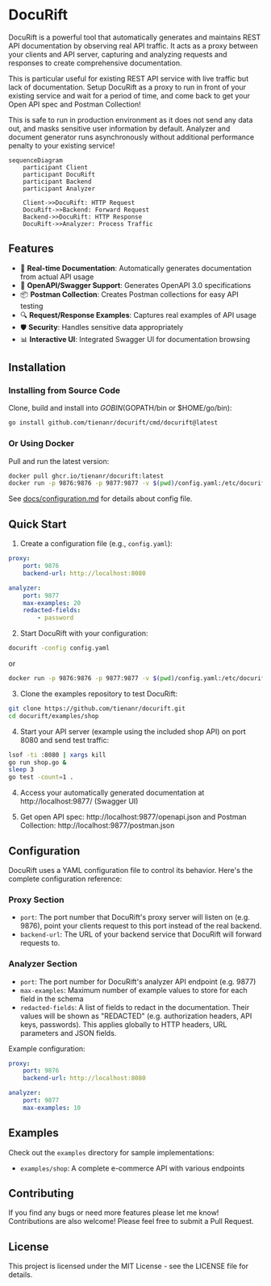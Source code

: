 # DocuRift

DocuRift is a powerful tool that automatically generates and maintains REST API documentation by observing real API traffic. It acts as a proxy between your clients and API server, capturing and analyzing requests and responses to create comprehensive documentation.

This is particular useful for existing REST API service with live traffic but lack of documentation. Setup DocuRift as a proxy to run in front of your existing service and wait for a period of time, and come back to get your Open API spec and Postman Collection! 

This is safe to run in production environment as it does not send any data out, and masks sensitive user information by default. Analyzer and document generator runs asynchronously without additional performance penalty to your existing service!

```mermaid
sequenceDiagram
    participant Client
    participant DocuRift
    participant Backend
    participant Analyzer
    
    Client->>DocuRift: HTTP Request
    DocuRift->>Backend: Forward Request
    Backend->>DocuRift: HTTP Response
    DocuRift->>Analyzer: Process Traffic
```

## Features

- 🔄 **Real-time Documentation**: Automatically generates documentation from actual API usage
- 📝 **OpenAPI/Swagger Support**: Generates OpenAPI 3.0 specifications
- 📦 **Postman Collection**: Creates Postman collections for easy API testing
- 🔍 **Request/Response Examples**: Captures real examples of API usage
- 🛡️ **Security**: Handles sensitive data appropriately
- 📊 **Interactive UI**: Integrated Swagger UI for documentation browsing

## Installation

### Installing from Source Code

Clone, build and install into $GOBIN ($GOPATH/bin or $HOME/go/bin):

```bash
go install github.com/tienanr/docurift/cmd/docurift@latest
```

### Or Using Docker

Pull and run the latest version:

```bash
docker pull ghcr.io/tienanr/docurift:latest
docker run -p 9876:9876 -p 9877:9877 -v $(pwd)/config.yaml:/etc/docurift/config.yaml ghcr.io/tienanr/docurift:latest
```

See [docs/configuration.md](docs/configuration.md) for details about config file.

## Quick Start

1. Create a configuration file (e.g., `config.yaml`):
```yaml
proxy:
    port: 9876
    backend-url: http://localhost:8080

analyzer:
    port: 9877
    max-examples: 20
    redacted-fields:
        - password
```

2. Start DocuRift with your configuration:
```bash
docurift -config config.yaml
```
or
```bash
docker run -p 9876:9876 -p 9877:9877 -v $(pwd)/config.yaml:/etc/docurift/config.yaml ghcr.io/tienanr/docurift:latest
```

3. Clone the examples repository to test DocuRift:
```bash
git clone https://github.com/tienanr/docurift.git 
cd docurift/examples/shop
```

4. Start your API server (example using the included shop API) on port 8080 and send test traffic:
```bash
lsof -ti :8080 | xargs kill
go run shop.go &
sleep 3
go test -count=1 .
```

4. Access your automatically generated documentation at http://localhost:9877/ (Swagger UI)

5. Get open API spec: http://localhost:9877/openapi.json and Postman Collection: http://localhost:9877/postman.json

## Configuration

DocuRift uses a YAML configuration file to control its behavior. Here's the complete configuration reference:

### Proxy Section
- `port`: The port number that DocuRift's proxy server will listen on (e.g. 9876), point your clients request to this port instead of the real backend.
- `backend-url`: The URL of your backend service that DocuRift will forward requests to.

### Analyzer Section  
- `port`: The port number for DocuRift's analyzer API endpoint (e.g. 9877)
- `max-examples`: Maximum number of example values to store for each field in the schema
- `redacted-fields`: A list of fields to redact in the documentation. Their values will be shown as "REDACTED" (e.g. authorization headers, API keys, passwords). This applies globally to HTTP headers, URL parameters and JSON fields.


Example configuration:
```yaml
proxy:
    port: 9876
    backend-url: http://localhost:8080

analyzer:
    port: 9877
    max-examples: 10
```

## Examples

Check out the `examples` directory for sample implementations:
- `examples/shop`: A complete e-commerce API with various endpoints

## Contributing

If you find any bugs or need more features please let me know!
Contributions are also welcome! Please feel free to submit a Pull Request.

## License

This project is licensed under the MIT License - see the LICENSE file for details. 